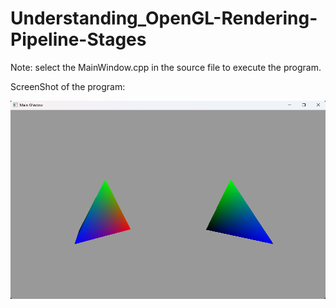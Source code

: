 # Understanding_OpenGL-Rendering-Pipeline-Stages

Note: select the MainWindow.cpp in the source file to execute the program.

ScreenShot of the program:

![Rendering Pipeline](Images/ScreenShot.png)

